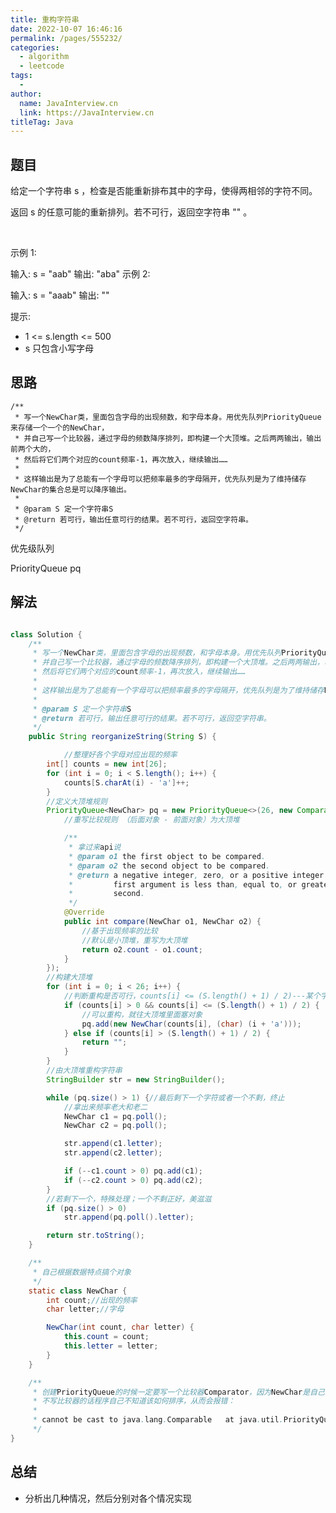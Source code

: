```yaml
---
title: 重构字符串
date: 2022-10-07 16:46:16
permalink: /pages/555232/
categories:
  - algorithm
  - leetcode
tags:
  - 
author: 
  name: JavaInterview.cn
  link: https://JavaInterview.cn
titleTag: Java
---
```


## 题目

给定一个字符串 s ，检查是否能重新排布其中的字母，使得两相邻的字符不同。

返回 s 的任意可能的重新排列。若不可行，返回空字符串 "" 。

 

示例 1:

输入: s = "aab"
输出: "aba"
示例 2:

输入: s = "aaab"
输出: ""
 

提示:

- 1 <= s.length <= 500
- s 只包含小写字母


## 思路

    /**
     * 写一个NewChar类，里面包含字母的出现频数，和字母本身。用优先队列PriorityQueue来存储一个一个的NewChar，
     * 并自己写一个比较器，通过字母的频数降序排列，即构建一个大顶堆。之后两两输出，输出前两个大的，
     * 然后将它们两个对应的count频率-1，再次放入，继续输出……
     *
     * 这样输出是为了总能有一个字母可以把频率最多的字母隔开，优先队列是为了维持储存NewChar的集合总是可以降序输出。
     *
     * @param S 定一个字符串S
     * @return 若可行，输出任意可行的结果。若不可行，返回空字符串。
     */

优先级队列

PriorityQueue<NewChar> pq

## 解法
```java

class Solution {
    /**
     * 写一个NewChar类，里面包含字母的出现频数，和字母本身。用优先队列PriorityQueue来存储一个一个的NewChar，
     * 并自己写一个比较器，通过字母的频数降序排列，即构建一个大顶堆。之后两两输出，输出前两个大的，
     * 然后将它们两个对应的count频率-1，再次放入，继续输出……
     *
     * 这样输出是为了总能有一个字母可以把频率最多的字母隔开，优先队列是为了维持储存NewChar的集合总是可以降序输出。
     *
     * @param S 定一个字符串S
     * @return 若可行，输出任意可行的结果。若不可行，返回空字符串。
     */
    public String reorganizeString(String S) {

            //整理好各个字母对应出现的频率
        int[] counts = new int[26];
        for (int i = 0; i < S.length(); i++) {
            counts[S.charAt(i) - 'a']++;
        }
        //定义大顶堆规则
        PriorityQueue<NewChar> pq = new PriorityQueue<>(26, new Comparator<NewChar>() {
            //重写比较规则 （后面对象 - 前面对象）为大顶堆

            /**
             * 拿过来api说
             * @param o1 the first object to be compared.
             * @param o2 the second object to be compared.
             * @return a negative integer, zero, or a positive integer as the
             *         first argument is less than, equal to, or greater than the
             *         second.
             */
            @Override
            public int compare(NewChar o1, NewChar o2) {
                //基于出现频率的比较
                //默认是小顶堆，重写为大顶堆
                return o2.count - o1.count;
            }
        });
        //构建大顶堆
        for (int i = 0; i < 26; i++) {
            //判断重构是否可行，counts[i] <= (S.length() + 1) / 2)---某个字母过半就不能重构
            if (counts[i] > 0 && counts[i] <= (S.length() + 1) / 2) {
                //可以重构，就往大顶堆里面塞对象
                pq.add(new NewChar(counts[i], (char) (i + 'a')));
            } else if (counts[i] > (S.length() + 1) / 2) {
                return "";
            }
        }
        //由大顶堆重构字符串
        StringBuilder str = new StringBuilder();

        while (pq.size() > 1) {//最后剩下一个字符或者一个不剩，终止
            //拿出来频率老大和老二
            NewChar c1 = pq.poll();
            NewChar c2 = pq.poll();

            str.append(c1.letter);
            str.append(c2.letter);

            if (--c1.count > 0) pq.add(c1);
            if (--c2.count > 0) pq.add(c2);
        }
        //若剩下一个，特殊处理；一个不剩正好，美滋滋
        if (pq.size() > 0)
            str.append(pq.poll().letter);

        return str.toString();
    }

    /**
     * 自己根据数据特点搞个对象
     */
    static class NewChar {
        int count;//出现的频率
        char letter;//字母

        NewChar(int count, char letter) {
            this.count = count;
            this.letter = letter;
        }
    }

    /**
     * 创建PriorityQueue的时候一定要写一个比较器Comparator，因为NewChar是自己写的一个类，
     * 不写比较器的话程序自己不知道该如何排序，从而会报错：
     *
     * cannot be cast to java.lang.Comparable 	at java.util.PriorityQueue.siftUpCom
     */
}
```

## 总结

- 分析出几种情况，然后分别对各个情况实现 
